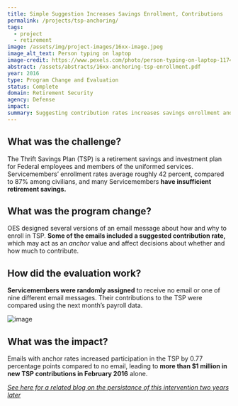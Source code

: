 ```yaml
---
title: Simple Suggestion Increases Savings Enrollment, Contributions
permalink: /projects/tsp-anchoring/
tags:
  - project
  - retirement
image: /assets/img/project-images/16xx-image.jpeg
image_alt_text: Person typing on laptop
image-credit: https://www.pexels.com/photo/person-typing-on-laptop-1174775/
abstract: /assets/abstracts/16xx-anchoring-tsp-enrollment.pdf
year: 2016
type: Program Change and Evaluation
status: Complete
domain: Retirement Security
agency: Defense
impact:
summary: Suggesting contribution rates increases savings enrollment and contributions
---
```

## What was the challenge?

The Thrift Savings Plan (TSP) is a retirement savings and investment plan for Federal employees and members of the uniformed services. Servicemembers’ enrollment rates average roughly 42 percent, compared to 87% among civilians, and many Servicemembers **have insufficient retirement savings.**

## What was the program change?

OES designed several versions of an email message about how and why to enroll in TSP.  **Some of the emails included a suggested contribution rate,** which may act as an *anchor* value and affect decisions about whether and how much to contribute.

## How did the evaluation work?

**Servicemembers were randomly assigned** to receive no email or one of nine different email messages. Their contributions to the TSP were compared using the next month’s payroll data. 

![image]({{site.baseurl}}/assets/img/project-images/16xx-graph.webp)

## What was the impact?

Emails with anchor rates increased participation in the TSP by 0.77 percentage points compared to no email, leading to **more than $1 million in new TSP contributions in February 2016** alone.

<i><a href="https://oes.gsa.gov/blog/tsp-anchors-follow-up/">See here for a related blog on the persistance of this intervention two years later</a>
